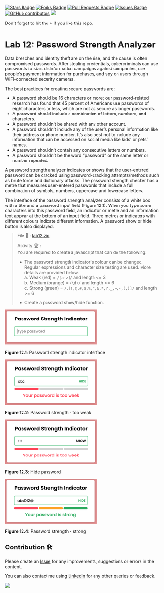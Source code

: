 <a href="https://github.com/drshahizan/learn-php/stargazers"><img src="https://img.shields.io/github/stars/drshahizan/learn-php" alt="Stars Badge"/></a>
<a href="https://github.com/drshahizan/learn-php/network/members"><img src="https://img.shields.io/github/forks/drshahizan/learn-php" alt="Forks Badge"/></a>
<a href="https://github.com/drshahizan/learn-php/pulls"><img src="https://img.shields.io/github/issues-pr/drshahizan/learn-php" alt="Pull Requests Badge"/></a>
<a href="https://github.com/drshahizan/learn-php/issues"><img src="https://img.shields.io/github/issues/drshahizan/learn-php" alt="Issues Badge"/></a>
<a href="https://github.com/drshahizan/learn-php/graphs/contributors"><img alt="GitHub contributors" src="https://img.shields.io/github/contributors/drshahizan/learn-php?color=2b9348"></a>
![](https://visitor-badge.glitch.me/badge?page_id=drshahizan/learn-php)

Don't forget to hit the :star: if you like this repo.

# Lab 12: Password Strength Analyzer

Data breaches and identity theft are on the rise, and the cause is often compromised passwords. After stealing credentials, cybercriminals can use passwords to start disinformation campaigns against companies, use people’s payment information for purchases, and spy on users through WiFi-connected security cameras.

The best practices for creating secure passwords are:
- A password should be 16 characters or more; our password-related research has found that 45 percent of Americans use passwords of eight characters or less, which are not as secure as longer passwords.
- A password should include a combination of letters, numbers, and characters.
- A password shouldn’t be shared with any other account.
- A password shouldn’t include any of the user’s personal information like their address or phone number. It’s also best not to include any information that can be accessed on social media like kids’ or pets’ names.
- A password shouldn’t contain any consecutive letters or numbers.
- A password shouldn’t be the word “password” or the same letter or number repeated.

A password strength analyzer indicates or shows that the user-entered password can be cracked using password-cracking attempts/methods such as brute force and dictionary attacks. The password strength checker has a metre that measures user-entered passwords that include a full combination of symbols, numbers, uppercase and lowercase letters.

The interface of the password strength analyzer consists of a white box with a title and a password input field (Figure 12.1). When you type some characters into this password field, an indicator or metre and an information text appear at the bottom of an input field. Three metres or indicators with different colours indicate different information. A password show or hide button is also displayed.

> File 📁 : [lab12.zip](./download/lab12.zip?raw=true)
> 
> Activity 🏆 :<br>
> You are required to create a javascript that can do the following:
> - The password strength indicator's colour can be changed. Regular expressions and character size testing are used. More details are provided below.<br>
>     a. Weak (red) = `/[a-z]/` and length <= 3<br>
>     b. Medium (orange) = `/\d+/` and length >= 6<br>
>     c. Strong (green) = `/.[!,@,#,$,%,^,&,*,?,_,~,-,(,)]/` and length >= 6<br>
> 
> - Create a password show/hide function.
> 

<img src="./download/l12int-a.png" width="300" />

**Figure 12.1**: Password strength indicator interface

<img src="./download/l12int-b.png" width="300" />

**Figure 12.2**: Password strength - too weak

<img src="./download/l12int-c.png" width="300" />

**Figure 12.3**: Hide password

<img src="./download/l12int-d.png" width="300" />

**Figure 12.4**: Password strength - strong

## Contribution 🛠️
Please create an [Issue](https://github.com/drshahizan/learn-php/issues) for any improvements, suggestions or errors in the content.

You can also contact me using [Linkedin](https://www.linkedin.com/in/drshahizan/) for any other queries or feedback.

![](https://visitor-badge.glitch.me/badge?page_id=drshahizan)
